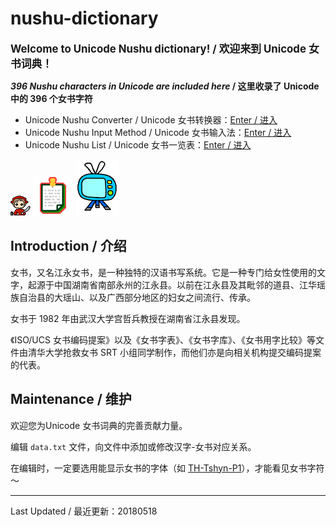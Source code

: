 # nushu-dictionary

<p><b><big>Welcome to Unicode Nushu dictionary! / 欢迎来到 Unicode 女书词典！</big></b></p>

**_396 Nushu characters in Unicode are included here_ / 这里收录了 Unicode 中的 396 个女书字符**

* Unicode Nushu Converter / Unicode 女书转换器：[Enter / 进入](https://chromezh.github.io/nushu-dictionary/util/converter.htm)
* Unicode Nushu Input Method / Unicode 女书输入法：[Enter / 进入](https://chromezh.github.io/unicode_nushu/)
* Unicode Nushu List / Unicode 女书一览表：[Enter / 进入](https://chromezh.github.io/nushu-dictionary/util/list.htm)

![](gif/ico.gif) ![](gif/0012.gif) ![](gif/v4_anim022.gif)

## Introduction / 介绍

女书，又名江永女书，是一种独特的汉语书写系统。它是一种专门给女性使用的文字，起源于中国湖南省南部永州的江永县。以前在江永县及其毗邻的道县、江华瑶族自治县的大瑶山、以及广西部分地区的妇女之间流行、传承。

女书于 1982 年由武汉大学宫哲兵教授在湖南省江永县发现。

《ISO/UCS 女书编码提案》以及《女书字表》、《女书字库》、《女书用字比较》等文件由清华大学抢救女书 SRT 小组同学制作，而他们亦是向相关机构提交编码提案的代表。

## Maintenance / 维护

欢迎您为Unicode 女书词典的完善贡献力量。

编辑 `data.txt` 文件，向文件中添加或修改汉字-女书对应关系。

在编辑时，一定要选用能显示女书的字体（如 [TH-Tshyn-P1](http://cheonhyeong.com/Simplified/download.html)），才能看见女书字符～

---

Last Updated / 最近更新：20180518
